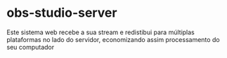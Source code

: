 # obs-studio-server
Este sistema web recebe a sua stream e redistibui para múltiplas plataformas no lado do servidor, economizando assim processamento do seu computador
